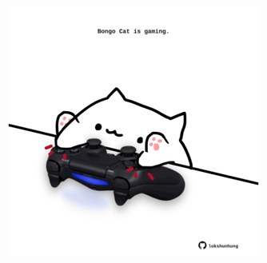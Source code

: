 <!-- built at 13/08/2025, 07:01:28 UTC -->
<p align="center">
  <img width="500" height="500" src="./ReadmeImage.svg">
</p>
